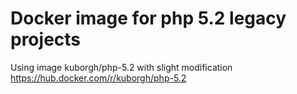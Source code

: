 # Docker image for php 5.2 legacy projects
Using image kuborgh/php-5.2 with slight modification
https://hub.docker.com/r/kuborgh/php-5.2
